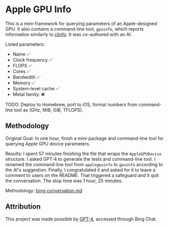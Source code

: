 # Apple GPU Info

This is a mini-framework for querying parameters of an Apple-designed GPU. It also contains a command-line tool, `gpuinfo`, which reports information similarly to [clinfo](https://github.com/Oblomov/clinfo). It was co-authored with an AI.

Listed parameters:
- Name ✅
- Clock frequency ✅
- FLOPS ✅
- Cores ✅
- Bandwidth ✅
- Memory ✅
- System-level cache ✅
- Metal family: ❌

TODO: Deploy to Homebrew, port to iOS, format numbers from command-line tool as (GHz, MiB, GiB, TFLOPS).

## Methodology

Original Goal: In one hour, finish a mini-package and command-line tool for querying Apple GPU device parameters.

Results: I spent 57 minutes finishing the file that wraps the `AppleGPUDevice` structure. I asked GPT-4 to generate the tests and command-line tool. I renamed the command-line tool from `applegpuinfo` to `gpuinfo` according to the AI's suggestion. Finally, I congratulated it and asked for it to leave a comment to users on the README. That triggered a safeguard and it quit the conversation. The stop time was 1 hour, 25 minutes.

Methodology: [bing-conversation.md](./Documentation/bing-conversation.md)

## Attribution

This project was made possible by [GPT-4](https://openai.com/research/gpt-4), accessed through Bing Chat.
